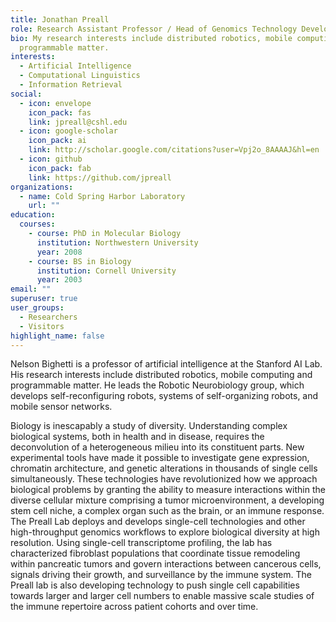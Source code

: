 ```yaml
---
title: Jonathan Preall
role: Research Assistant Professor / Head of Genomics Technology Development
bio: My research interests include distributed robotics, mobile computing and
  programmable matter.
interests:
  - Artificial Intelligence
  - Computational Linguistics
  - Information Retrieval
social:
  - icon: envelope
    icon_pack: fas
    link: jpreall@cshl.edu
  - icon: google-scholar
    icon_pack: ai
    link: http://scholar.google.com/citations?user=Vpj2o_8AAAAJ&hl=en
  - icon: github
    icon_pack: fab
    link: https://github.com/jpreall
organizations:
  - name: Cold Spring Harbor Laboratory
    url: ""
education:
  courses:
    - course: PhD in Molecular Biology
      institution: Northwestern University
      year: 2008
    - course: BS in Biology
      institution: Cornell University
      year: 2003
email: ""
superuser: true
user_groups:
  - Researchers
  - Visitors
highlight_name: false
---
```

Nelson Bighetti is a professor of artificial intelligence at the Stanford AI Lab. His research interests include distributed robotics, mobile computing and programmable matter. He leads the Robotic Neurobiology group, which develops self-reconfiguring robots, systems of self-organizing robots, and mobile sensor networks.

Biology is inescapably a study of diversity. Understanding complex biological systems, both in health and in disease, requires the deconvolution of a heterogeneous milieu into its constituent parts. New experimental tools have made it possible to investigate gene expression, chromatin architecture, and genetic alterations in thousands of single cells simultaneously. These technologies have revolutionized how we approach biological problems by granting the ability to measure interactions within the diverse cellular mixture comprising a tumor microenvironment, a developing stem cell niche, a complex organ such as the brain, or an immune response. The Preall Lab deploys and develops single-cell technologies and other high-throughput genomics workflows to explore biological diversity at high resolution. Using single-cell transcriptome profiling, the lab has characterized fibroblast populations that coordinate tissue remodeling within pancreatic tumors and govern interactions between cancerous cells, signals driving their growth, and surveillance by the immune system. The Preall lab is also developing technology to push single cell capabilities towards larger and larger cell numbers to enable massive scale studies of the immune repertoire across patient cohorts and over time.